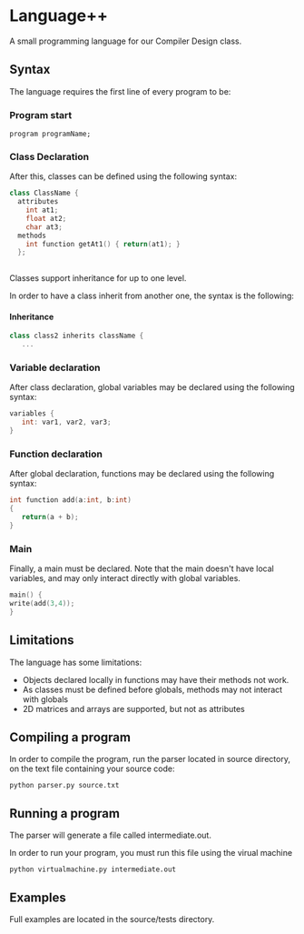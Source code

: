 # Language++
A small programming language for our Compiler Design class.

## Syntax
The language requires the first line of every program to be:

### Program start
```program programName;```

### Class Declaration
After this, classes can be defined using the following syntax:
```C++
class ClassName {
  attributes
    int at1;
    float at2;
    char at3;
  methods
    int function getAt1() { return(at1); }
  };
  
 ```
 Classes support inheritance for up to one level.
 
 In order to have a class inherit from another one, the syntax is the following:

#### Inheritance
```C++
class class2 inherits className {
   ...
```

### Variable declaration
After class declaration, global variables may be declared using the following syntax:

```C++
variables {
   int: var1, var2, var3;
}
```

### Function declaration
After global declaration, functions may be declared using the following syntax:

```C++
int function add(a:int, b:int)
{
   return(a + b);
}
```

### Main
Finally, a main must be declared. Note that the main doesn't have local variables, and may only interact
directly with global variables.

```C++
main() {
write(add(3,4));
}
```

## Limitations
The language has some limitations:
- Objects declared locally in functions may have their methods not work.
- As classes must be defined before globals, methods may not interact with globals
- 2D matrices and arrays are supported, but not as attributes

## Compiling a program
In order to compile the program, run the parser located in source directory, on the text file containing your source code:
```shell
python parser.py source.txt
```

## Running a program
 The parser will generate a file called intermediate.out.
 
 In order to run your program, you must run this file using the virual machine
 
 ```shell
 python virtualmachine.py intermediate.out
```

## Examples
Full examples are located in the source/tests directory.
